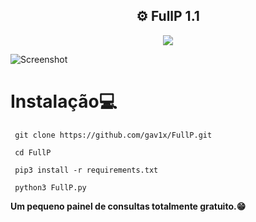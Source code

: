 <h2 align="center">⚙ FullP 1.1</h2>
<p align="center">
  <a href="https://www.python.org/">
    <img src="https://img.shields.io/badge/Python-v3-yellow">
  </a>
</p>

![Screenshot](https://cdn.discordapp.com/attachments/866286772031324222/866286787144318996/unknown.png)
# Instalação💻
```
 git clone https://github.com/gav1x/FullP.git
 
 cd FullP
 
 pip3 install -r requirements.txt
 
 python3 FullP.py
```
**Um pequeno painel de consultas totalmente gratuito.😁**

